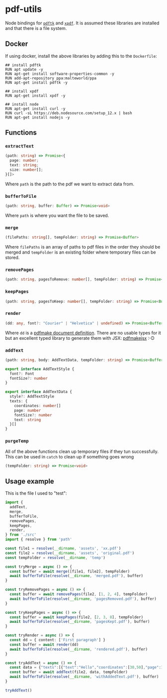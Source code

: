 # pdf-utils

Node bindings for [`pdftk`](https://www.pdflabs.com/tools/pdftk-the-pdf-toolkit/) and [`xpdf`](https://www.xpdfreader.com/). It is assumed these libraries are installed and that there is a file system.

## Docker

If using docker, install the above libraries by adding this to the `Dockerfile`:

```
## install pdftk
RUN apt update -y
RUN apt-get install software-properties-common -y
RUN add-apt-repository ppa:malteworld/ppa
RUN apt-get install pdftk -y

## install xpdf
RUN apt-get install xpdf -y

## install node
RUN apt-get install curl -y
RUN curl -sL https://deb.nodesource.com/setup_12.x | bash
RUN apt-get install nodejs -y
```

## Functions

### `extractText`

```ts
(path: string) => Promise<{
  page: number;
  text: string;
  size: number[];
}[]>
```

Where `path` is the path to the pdf we want to extract data from.

### `bufferToFile`

```ts
(path: string, buffer: Buffer) => Promise<void>
```

Where `path` is where you want the file to be saved.

### `merge`

```ts
(filePaths: string[], tempFolder: string) => Promise<Buffer>
```

Where `filePaths` is an array of paths to pdf files in the order they should be merged and `tempFolder` is an existing folder where temporary files can be stored.

### `removePages`

```ts
(path: string, pagesToRemove: number[], tempFolder: string) => Promise<Buffer>
```

### `keepPages`

```ts
(path: string, pagesToKeep: number[], tempFolder: string) => Promise<Buffer>
```

### `render`

```ts
(dd: any, font?: "Courier" | "Helvetica" | undefined) => Promise<Buffer>
```

Where `dd` is a [pdfmake document definition](https://pdfmake.github.io/docs/document-definition-object/). There are no usable types for it but an excellent typed library to generate them with JSX: [pdfmakejsx](https://www.npmjs.com/package/pdfmakejsx) :-D

### `addText`

```ts
(path: string, body: AddTextData, tempFolder: string) => Promise<Buffer>
```

```ts
export interface AddTextStyle {
  font?: Font
  fontSize?: number
}

export interface AddTextData {
  style?: AddTextStyle
  texts: {
    coordinates: number[]
    page: number
    fontSize?: number
    text: string
  }[]
}
```

### `purgeTemp`

All of the above functions clean up temporary files if they tun successfully. This can be used in `catch` to clean up if something goes wrong

```ts
(tempFolder: string) => Promise<void>
```

## Usage example

This is the file I used to "test":

```ts
import {
  addText,
  merge,
  bufferToFile,
  removePages,
  keepPages,
  render,
} from './src'
import { resolve } from 'path'

const file1 = resolve(__dirname, 'assets', 'xx.pdf')
const file2 = resolve(__dirname, 'assets', 'original.pdf')
const tempFolder = resolve(__dirname, 'temp')

const tryMerge = async () => {
  const buffer = await merge([file1, file2], tempFolder)
  await bufferToFile(resolve(__dirname, 'merged.pdf'), buffer)
}

const tryRemovePages = async () => {
  const buffer = await removePages(file2, [1, 2, 4], tempFolder)
  await bufferToFile(resolve(__dirname, 'pagesRemoved.pdf'), buffer)
}

const tryKeepPages = async () => {
  const buffer = await keepPages(file2, [2, 3, 8], tempFolder)
  await bufferToFile(resolve(__dirname, 'pagesKept.pdf'), buffer)
}

const tryRender = async () => {
  const dd = { content: ['First paragraph'] }
  const buffer = await render(dd)
  await bufferToFile(resolve(__dirname, 'rendered.pdf'), buffer)
}

const tryAddText = async () => {
  const data = {"texts":[{"text":"Hello","coordinates":[30,50],"page":1},{"text":"world","coordinates":[30,100],"page":3,"fontSize":30}]}
  const buffer = await addText(file2, data, tempFolder)
  await bufferToFile(resolve(__dirname, 'withAddedText.pdf'), buffer)
}

tryAddText()
```